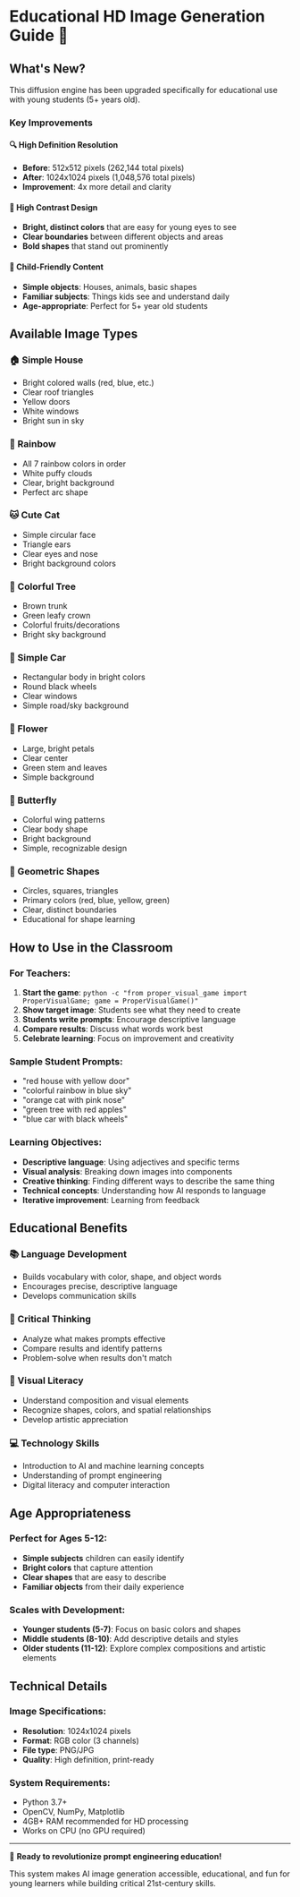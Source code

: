 # Educational HD Image Generation Guide 🎨

## What's New? 

This diffusion engine has been upgraded specifically for educational use with young students (5+ years old).

### Key Improvements

#### 🔍 High Definition Resolution
- **Before**: 512x512 pixels (262,144 total pixels)
- **After**: 1024x1024 pixels (1,048,576 total pixels)
- **Improvement**: 4x more detail and clarity

#### 🌈 High Contrast Design
- **Bright, distinct colors** that are easy for young eyes to see
- **Clear boundaries** between different objects and areas
- **Bold shapes** that stand out prominently

#### 👶 Child-Friendly Content
- **Simple objects**: Houses, animals, basic shapes
- **Familiar subjects**: Things kids see and understand daily
- **Age-appropriate**: Perfect for 5+ year old students

## Available Image Types

### 🏠 Simple House
- Bright colored walls (red, blue, etc.)
- Clear roof triangles
- Yellow doors
- White windows
- Bright sun in sky

### 🌈 Rainbow
- All 7 rainbow colors in order
- White puffy clouds
- Clear, bright background
- Perfect arc shape

### 🐱 Cute Cat
- Simple circular face
- Triangle ears
- Clear eyes and nose
- Bright background colors

### 🌳 Colorful Tree
- Brown trunk
- Green leafy crown
- Colorful fruits/decorations
- Bright sky background

### 🚗 Simple Car
- Rectangular body in bright colors
- Round black wheels
- Clear windows
- Simple road/sky background

### 🌸 Flower
- Large, bright petals
- Clear center
- Green stem and leaves
- Simple background

### 🦋 Butterfly
- Colorful wing patterns
- Clear body shape
- Bright background
- Simple, recognizable design

### 📐 Geometric Shapes
- Circles, squares, triangles
- Primary colors (red, blue, yellow, green)
- Clear, distinct boundaries
- Educational for shape learning

## How to Use in the Classroom

### For Teachers:
1. **Start the game**: `python -c "from proper_visual_game import ProperVisualGame; game = ProperVisualGame()"`
2. **Show target image**: Students see what they need to create
3. **Students write prompts**: Encourage descriptive language
4. **Compare results**: Discuss what words work best
5. **Celebrate learning**: Focus on improvement and creativity

### Sample Student Prompts:
- "red house with yellow door"
- "colorful rainbow in blue sky"  
- "orange cat with pink nose"
- "green tree with red apples"
- "blue car with black wheels"

### Learning Objectives:
- **Descriptive language**: Using adjectives and specific terms
- **Visual analysis**: Breaking down images into components
- **Creative thinking**: Finding different ways to describe the same thing
- **Technical concepts**: Understanding how AI responds to language
- **Iterative improvement**: Learning from feedback

## Educational Benefits

### 📚 Language Development
- Builds vocabulary with color, shape, and object words
- Encourages precise, descriptive language
- Develops communication skills

### 🧠 Critical Thinking  
- Analyze what makes prompts effective
- Compare results and identify patterns
- Problem-solve when results don't match

### 🎨 Visual Literacy
- Understand composition and visual elements
- Recognize shapes, colors, and spatial relationships
- Develop artistic appreciation

### 💻 Technology Skills
- Introduction to AI and machine learning concepts
- Understanding of prompt engineering
- Digital literacy and computer interaction

## Age Appropriateness

### Perfect for Ages 5-12:
- **Simple subjects** children can easily identify
- **Bright colors** that capture attention
- **Clear shapes** that are easy to describe
- **Familiar objects** from their daily experience

### Scales with Development:
- **Younger students (5-7)**: Focus on basic colors and shapes
- **Middle students (8-10)**: Add descriptive details and styles  
- **Older students (11-12)**: Explore complex compositions and artistic elements

## Technical Details

### Image Specifications:
- **Resolution**: 1024x1024 pixels
- **Format**: RGB color (3 channels)
- **File type**: PNG/JPG
- **Quality**: High definition, print-ready

### System Requirements:
- Python 3.7+
- OpenCV, NumPy, Matplotlib
- 4GB+ RAM recommended for HD processing
- Works on CPU (no GPU required)

---

🎯 **Ready to revolutionize prompt engineering education!**

This system makes AI image generation accessible, educational, and fun for young learners while building critical 21st-century skills.